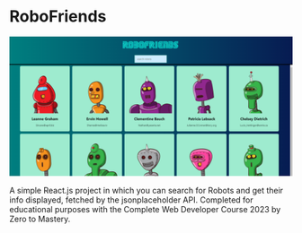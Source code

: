 # RoboFriends

![Preview of the app](./public/RoboFriends.PNG)

A simple React.js project in which you can search for Robots and get their info displayed, fetched by the jsonplaceholder API.
Completed for educational purposes with the Complete Web Developer Course 2023 by Zero to Mastery.
